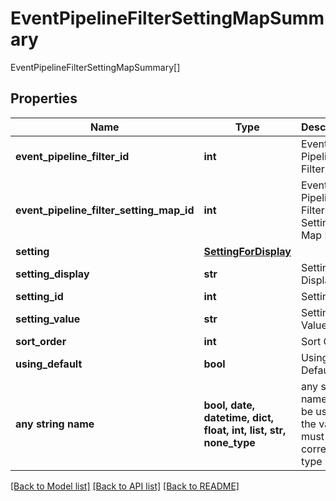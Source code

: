 # EventPipelineFilterSettingMapSummary

EventPipelineFilterSettingMapSummary[]

## Properties
Name | Type | Description | Notes
------------ | ------------- | ------------- | -------------
**event_pipeline_filter_id** | **int** | Event Pipeline Filter ID | [optional] 
**event_pipeline_filter_setting_map_id** | **int** | Event Pipeline Filter Setting Map ID | [optional] 
**setting** | [**SettingForDisplay**](SettingForDisplay.md) |  | [optional] 
**setting_display** | **str** | Setting Display | [optional] 
**setting_id** | **int** | Setting ID | [optional] 
**setting_value** | **str** | Setting Value | [optional] 
**sort_order** | **int** | Sort Order | [optional] 
**using_default** | **bool** | Using Default | [optional] 
**any string name** | **bool, date, datetime, dict, float, int, list, str, none_type** | any string name can be used but the value must be the correct type | [optional]

[[Back to Model list]](../README.md#documentation-for-models) [[Back to API list]](../README.md#documentation-for-api-endpoints) [[Back to README]](../README.md)


